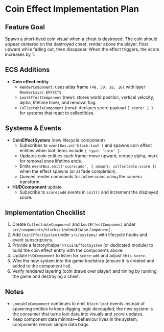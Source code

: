 # Coin Effect Implementation Plan

## Feature Goal
Spawn a short-lived coin visual when a chest is destroyed. The coin should appear centered on the destroyed chest, render above the player, float upward while fading out, then disappear. When the effect triggers, the score increases by 1.

## ECS Additions
- **Coin effect entity**
  - `RenderComponent`: uses atlas frame `(48, 50, 16, 16)` with layer `RenderLayer.EFFECTS`.
  - `LootEffectComponent` (new): stores world position, vertical velocity, alpha, lifetime timer, and removal flag.
  - `CollectableComponent` (new): declares score payload `{ score: 1 }` for systems that react to collectibles.

## Systems & Events
- **CoinEffectSystem** (new lifecycle component)
  - Subscribes to `eventBus.on('block:loot')` and spawns coin effect entities when loot items include `{ type: 'coin' }`.
  - Updates coin entities each frame: move upward, reduce alpha, mark for removal once lifetime ends.
  - Emits `eventBus.emit('score:add', { amount: collectable.score })` when the effect spawns (or at fade completion).
  - Queues render commands for active coins using the camera transform.
- **HUDComponent** update
  - Subscribe to `score:add` events in `init()` and increment the displayed score.

## Implementation Checklist
1. Create `CollectableComponent` and `LootEffectComponent` under `src/components/blocks/` (extend base `Component`).
2. Add `CoinEffectSystem` under `src/systems/` with lifecycle hooks and event subscriptions.
3. Provide a factory/helper in `CoinEffectSystem` (or dedicated module) to build the coin effect entity with the components above.
4. Update `HUDComponent` to listen for `score:add` and adjust `this.score`.
5. Wire the new system into the game bootstrap (ensure it is created and added to the component list).
6. Verify rendered layering (coin draws over player) and timing by running the game and destroying a chest.

## Notes
- `LootableComponent` continues to emit `block:loot` events instead of spawning entities to keep digging logic decoupled; the new system is the consumer that turns loot data into visuals and score updates.
- Keep component data minimal—behaviour lives in the system; components remain simple data bags.
